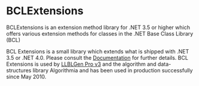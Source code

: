 BCLExtensions
=============

BCLExtensions is an extension method library for .NET 3.5 or higher which offers various extension methods for classes in the .NET Base Class Library (BCL)

BCL Extensions is a small library which extends what is shipped with .NET 3.5 or .NET 4.0. Please consult the [Documentation](https://github.com/SolutionsDesign/BCLExtensions/wiki) for further details. BCL Extensions is used by [LLBLGen Pro v3](http://www.llblgen.com/) and the algorithm and data-structures library Algorithmia and has been used in production successfully since May 2010.
